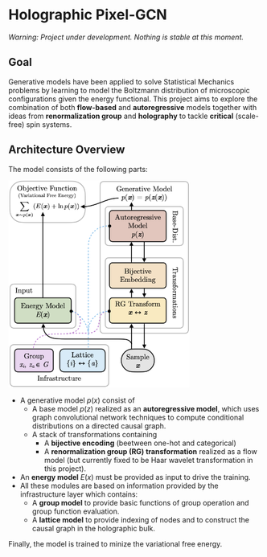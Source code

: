 # Holographic Pixel-GCN

*Warning: Project under development. Nothing is stable at this moment.*

## Goal

Generative models have been applied to solve Statistical Mechanics problems by learning to model the Boltzmann distribution of microscopic configurations given the energy functional. This project aims to explore the combination of both **flow-based** and **autoregressive** models together with ideas from **renormalization group** and **holography** to tackle **critical** (scale-free) spin systems.

## Architecture Overview
The model consists of the following parts:

<img src="./hierarchical autoregressive/image/model.png" alt="model" width="360"/>

* A generative model $p(x)$ consist of
  * A base model $p(z)$ realized as an **autoregressive model**, which uses graph convolutional network techniques to compute conditional distributions on a directed causal graph.
  * A stack of transformations containing
     * A **bijective encoding** (beetween one-hot and categorical)
     * A **renormalization group (RG) transformation** realized as a flow model (but currently fixed to be Haar wavelet transformation in this project).
* An **energy model** $E(x)$ must be provided as input to drive the training.
* All these modules are based on information provided by the infrastructure layer which contains:
  * A **group model** to provide basic functions of group operation and group function evaluation.
  * A **lattice model** to provide indexing of nodes and to construct the causal graph in the holographic bulk.
  
Finally, the model is trained to minize the variational free energy.
